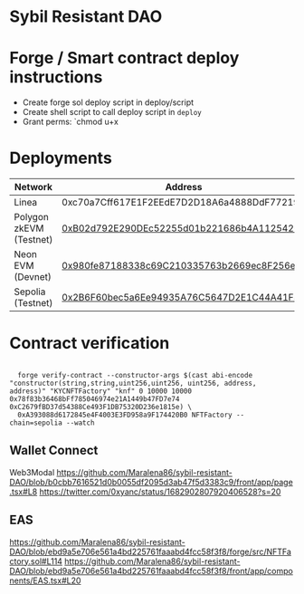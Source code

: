 # Sybil Resistant DAO

# Forge / Smart contract deploy instructions 

- Create forge sol deploy script in deploy/script
- Create shell script to call deploy script in `deploy`
- Grant perms: `chmod u+x 

# Deployments
| Network               | Address                                          |
|-----------------------|--------------------------------------------------|
| Linea                 | 0xc70a7Cff617E1F2EEdE7D2D18A6a4888DdF77219     |
| Polygon zkEVM (Testnet)| [0xB02d792E290DEc52255d01b221686b4A11254268](https://testnet-zkevm.polygonscan.com/address/0xb02d792e290dec52255d01b221686b4a11254268)     |
| Neon EVM (Devnet)     | [0x980fe87188338c69C210335763b2669ec8F256e0](https://devnet.neonscan.org/address/0x980fe87188338c69C210335763b2669ec8F256e0#contract)  |
| Sepolia (Testnet)     | [0x2B6F60bec5a6Ee94935A76C5647D2E1C44A41F30](https://sepolia.etherscan.io/address/0x2B6F60bec5a6Ee94935A76C5647D2E1C44A41F30)


# Contract verification 
```

  forge verify-contract --constructor-args $(cast abi-encode "constructor(string,string,uint256,uint256, uint256, address, address)" "KYCNFTFactory" "knf" 0 10000 10000 0x78f83b36468bFf785046974e21A1449b47FD7e74 0xC2679fBD37d54388Ce493F1DB75320D236e1815e) \
  0xA393088d6172845e4F4003E3FD958a9F174420B0 NFTFactory --chain=sepolia --watch
```

## Wallet Connect 
Web3Modal https://github.com/Maralena86/sybil-resistant-DAO/blob/b0cbb7616521d0b0055df2095d3ab47f5d3383c9/front/app/page.tsx#L8
https://twitter.com/0xyanc/status/1682902807920406528?s=20

## EAS
https://github.com/Maralena86/sybil-resistant-DAO/blob/ebd9a5e706e561a4bd225761faaabd4fcc58f3f8/forge/src/NFTFactory.sol#L114
https://github.com/Maralena86/sybil-resistant-DAO/blob/ebd9a5e706e561a4bd225761faaabd4fcc58f3f8/front/app/components/EAS.tsx#L20


